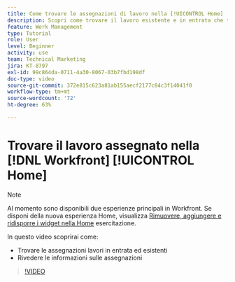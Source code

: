 ```yaml
---
title: Come trovare le assegnazioni di lavoro nella [!UICONTROL Home]
description: Scopri come trovare il lavoro esistente e in entrata che ti è stato assegnato in [!UICONTROL  ]. Rivedi quindi le informazioni sulle assegnazioni.
feature: Work Management
type: Tutorial
role: User
level: Beginner
activity: use
team: Technical Marketing
jira: KT-8797
exl-id: 99c864da-0711-4a30-8067-03b7fbd198df
doc-type: video
source-git-commit: 372e815c623a81ab155aecf2177c84c3f14041f0
workflow-type: tm+mt
source-wordcount: '72'
ht-degree: 63%

---
```


# Trovare il lavoro assegnato nella [!DNL Workfront] [!UICONTROL Home]



>[!NOTE]
>
>Al momento sono disponibili due esperienze principali in Workfront. Se disponi della nuova esperienza Home, visualizza [Rimuovere, aggiungere e ridisporre i widget nella Home](/help/workfront-home/remove-add-and-rearrange-widgets.md) esercitazione.


In questo video scoprirai come:

* Trovare le assegnazioni lavori in entrata ed esistenti
* Rivedere le informazioni sulle assegnazioni

>[!VIDEO](https://video.tv.adobe.com/v/335098/?quality=12&learn=on)
